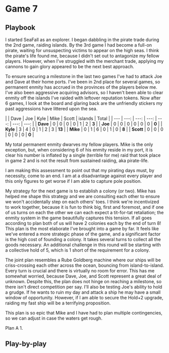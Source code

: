 # Game 7

## Playbook

I started SeaFall as an explorer. I began dabbling in the pirate trade during the 2nd game, raiding islands. By the 3rd game I had become a full-on pirate, waiting for unsuspecting victims to appear on the high seas. I think the pirate's life found me, because I didn't set out to antagonize my fellow players. However, when I've struggled with the merchant trade, applying my cannons to gain glory appeared to be the next best approach.

To ensure securing a milestone in the last two games I've had to attack Joe and Dave at their home ports. I've been in 2nd place for several games, so permanent enmity has accrued in the provinces of the players below me. I've also been aggressive acquiring advisors, so I haven't been able to clear enmity off the islands I've raided with leftover reputation tokens. Now after 6 games, I look at the board and glaring back are the unfriendly stickers my past aggressions have littered upon the sea.

| | Dave | Joe | Kyle | Mike | Scott | islands | Total |
| --- | ---: | ---: | ---: | ---: | ---: | ---: |
| **Dave** | 0 | 0 | 0 | 0 | 1 | 2 | **3** |
| **Joe** | 0 | 0 | 0 | 0 | 0 | 0 | **0** |
| **Kyle** | 3 | 4 | 0 | 1 | 2 | 3 | **13** |
| **Mike** | 0 | 1 | 6 | 0 | 1 | 0 | **8** |
| **Scott** | 0 | 0 | 0 | 0 | 0 | 0 | **0** |

My total permanent enmity dwarves my fellow players. Mike is the only exception, but, when considering 6 of his enmity reside in my port, it is clear his number is inflated by a single (terrible for me) raid that took place in game 2 and is not the result from sustained raiding, aka pirate-life.

I am making this assessment to point out that my pirating days must, by necessity, come to an end. I am at a disadvantage against every player and this only figures to get worse if I am able to capture pole position.

My strategy for the next game is to establish a colony (or two). Mike has helped me shape this strategy and we are consulting each other to ensure we won't accidentally step on each others' toes. I think we're incentivized to work together, because it is fun to think big, first and foremost, and if one of us turns on each the other we can each expect a tit-for-tat retaliation; the enmity system in the game beautifully captures this tension. If all goes according to plan both of us will have 2 colonies each by the end of turn 8! This plan is the most elaborate I've brought into a game by far. It feels like we've entered a more strategic phase of the game, and a significant factor is the high cost of founding a colony. It takes several turns to collect all the goods necessary. An additional challenge in this round will be starting with a collective hold of 5, which is 1 short of the requirement for a colony.

The joint plan resembles a Rube Goldberg machine where our ships will be criss-crossing each other across the ocean, bouncing from island-to-island. Every turn is crucial and there is virtually no room for error. This has me somewhat worried, because Dave, Joe, and Scott represent a great deal of unknown. Despite this, the plan does not hinge on reaching a milestone, so there isn't direct competition per say. I'll also be testing Joe's ability to hold a grudge. If he wants to ruin my day and attack a ship he may have a small window of opportunity. However, if I am able to secure the Hold+2 upgrade, raiding my fast ship will be a terrifying proposition.

This plan is so epic that Mike and I have had to plan multiple contingencies, so we can adjust in case the waters get rough.

Plan A
1.


## Play-by-play
